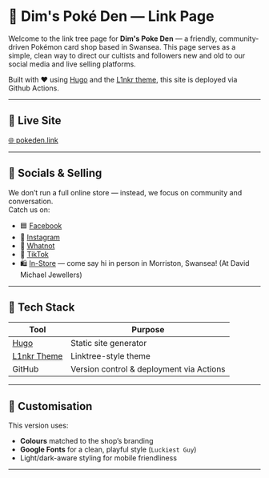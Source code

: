 # 🎴 Dim's Poké Den — Link Page

Welcome to the link tree page for **Dim's Poke Den** — a friendly, community-driven Pokémon card shop based in Swansea. This page serves as a simple, clean way to direct our cultists and followers new and old to our social media and live selling platforms.

Built with ❤️ using [Hugo](https://gohugo.io/) and the [L1nkr theme](https://themes.gohugo.io/themes/l1nkr/), this site is deployed via Github Actions.

---

## 🔗 Live Site

[🌐 pokeden.link](https://adamseab.github.io/pokeden-page/)  

---

## 📸 Socials & Selling

We don’t run a full online store — instead, we focus on community and conversation.  
Catch us on:

- 🟦 [Facebook](https://www.facebook.com/people/Dims-PokeDen/61573756907879/)
- 📸 [Instagram](https://instagram.com/dims_pokeden)
- 💬 [Whatnot](https://www.whatnot.com/s/otcSKYDV)
- 📱 [TikTok](https://www.tiktok.com/@dims.pokeden)
- 🛍️ [In-Store](https://maps.app.goo.gl/DZgF57EgJSzztfz98) — come say hi in person in Morriston, Swansea! (At David Michael Jewellers)

---

## 🧱 Tech Stack

| Tool          | Purpose                         |
|---------------|----------------------------------|
| [Hugo](https://gohugo.io/)        | Static site generator             |
| [L1nkr Theme](https://themes.gohugo.io/themes/l1nkr/) | Linktree-style theme             |
| GitHub        | Version control & deployment via Actions    |

---

## 🎨 Customisation

This version uses:

- **Colours** matched to the shop’s branding
- **Google Fonts** for a clean, playful style (`Luckiest Guy`)
- Light/dark-aware styling for mobile friendliness

---
